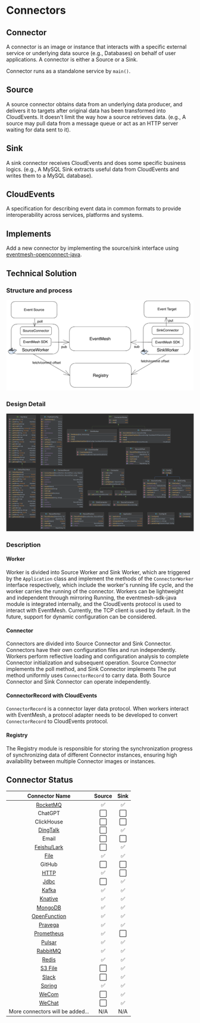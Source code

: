 # Connectors

## Connector

A connector is an image or instance that interacts with a specific external service or underlying data source (e.g., Databases) on behalf of user applications. A connector is either a Source or a Sink.

Connector runs as a standalone service by `main()`.

## Source

A source connector obtains data from an underlying data producer, and delivers it to targets after original data has been transformed into CloudEvents. It doesn't limit the way how a source retrieves data. (e.g., A source may pull data from a message queue or act as an HTTP server waiting for data sent to it).

## Sink

A sink connector receives CloudEvents and does some specific business logics. (e.g., A MySQL Sink extracts useful data from CloudEvents and writes them to a MySQL database).

## CloudEvents

A specification for describing event data in common formats to provide interoperability across services, platforms and systems.

## Implements

Add a new connector by implementing the source/sink interface using [eventmesh-openconnect-java](https://github.com/apache/eventmesh/tree/master/eventmesh-openconnect/eventmesh-openconnect-java).

## Technical Solution

### Structure and process

![source-sink connector architecture](https://raw.githubusercontent.com/apache/eventmesh-site/master/static/images/design-document/connector-architecture.png)

### Design Detail

![eventmesh-connect-detail](https://raw.githubusercontent.com/apache/eventmesh-site/master/static/images/design-document/connector-design-detail.png)

### Description

#### Worker

Worker is divided into Source Worker and Sink Worker, which are triggered by the `Application` class and implement the methods of the `ConnectorWorker` interface respectively, which include the worker's running life cycle, and the worker carries the running of the connector. Workers can be lightweight and independent through mirroring Running, the eventmesh-sdk-java module is integrated internally, and the CloudEvents protocol is used to interact with EventMesh. Currently, the TCP client is used by default. In the future, support for dynamic configuration can be considered.

#### Connector

Connectors are divided into Source Connector and Sink Connector. Connectors have their own configuration files and run independently. Workers perform reflective loading and configuration analysis to complete Connector initialization and subsequent operation. Source Connector implements the poll method, and Sink Connector implements The put method uniformly uses `ConnectorRecord` to carry data. Both Source Connector and Sink Connector can operate independently.

#### ConnectorRecord with CloudEvents

`ConnectorRecord` is a connector layer data protocol. When workers interact with EventMesh, a protocol adapter needs to be developed to convert `ConnectorRecord` to CloudEvents protocol.

#### Registry

The Registry module is responsible for storing the synchronization progress of synchronizing data of different Connector instances, ensuring high availability between multiple Connector images or instances.

## Connector Status

|                  Connector Name                  |   Source    |   Sink   |
|:------------------------------------------------:|:-----------:|:-------:|
|     [RocketMQ](eventmesh-connector-rocketmq)     |      ✅      |    ✅    |
|                     ChatGPT                      |      ⬜      |    ⬜    |
|                    ClickHouse                    |      ⬜      |    ⬜    |
|     [DingTalk](eventmesh-connector-dingtalk)     |      ⬜      |    ✅    |
|                      Email                       |      ⬜      |    ⬜    |
|     [Feishu/Lark](eventmesh-connector-lark)      |      ⬜      |    ✅    |
|         [File](eventmesh-connector-file)         |      ✅      |    ✅    |
|                      GitHub                      |      ⬜      |    ⬜    |
|         [HTTP](eventmesh-connector-http)         |      ✅      |    ⬜    |
|         [Jdbc](eventmesh-connector-jdbc)         |      ⬜      |    ✅    |
|        [Kafka](eventmesh-connector-kafka)        |      ✅      |    ✅    |
|      [Knative](eventmesh-connector-knative)      |      ✅      |    ✅    |
|      [MongoDB](eventmesh-connector-mongodb)      |      ✅      |    ✅    |
| [OpenFunction](eventmesh-connector-openfunction) |      ✅      |    ✅    |
|      [Pravega](eventmesh-connector-pravega)      |      ✅      |    ✅    |
|   [Prometheus](eventmesh-connector-prometheus)   |      ✅      |    ⬜    |
|       [Pulsar](eventmesh-connector-pulsar)       |      ✅      |    ✅    |
|     [RabbitMQ](eventmesh-connector-rabbitmq)     |      ✅      |    ✅    |
|        [Redis](eventmesh-connector-redis)        |      ✅      |    ✅    |
|        [S3 File](eventmesh-connector-s3)         |      ⬜      |    ✅    |
|        [Slack](eventmesh-connector-slack)        |      ⬜      |    ✅    |
|       [Spring](eventmesh-connector-spring)       |      ✅      |    ✅    |
|        [WeCom](eventmesh-connector-wecom)        |      ⬜      |    ✅    |
|       [WeChat](eventmesh-connector-wechat)       |      ⬜      |    ✅    |
|         More connectors will be added...         |   N/A       |   N/A   |
